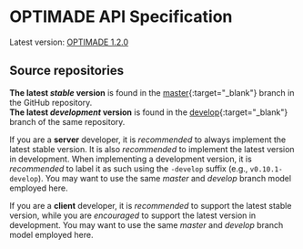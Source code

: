 # OPTIMADE API Specification

Latest version: [OPTIMADE 1.2.0](https://materials-consortia.github.io/specification)

## Source repositories

**The latest *stable* version** is found in the [master](https://github.com/Materials-Consortia/OPTIMADE/tree/master/optimade.rst){:target="_blank"} branch in the GitHub repository.  
**The latest *development* version** is found in the [develop](https://github.com/Materials-Consortia/OPTIMADE/tree/develop/optimade.rst){:target="_blank"} branch of the same repository.

If you are a **server** developer, it is *recommended* to always implement the latest stable version.
It is also *recommended* to implement the latest version in development.
When implementing a development version, it is *recommended* to label it as such using the `-develop` suffix (e.g., `v0.10.1-develop`).
You may want to use the same *master* and *develop* branch model employed here.

If you are a **client** developer, it is *recommended* to support the latest stable version, while you are *encouraged* to support the latest version in development.
You may want to use the same *master* and *develop* branch model employed here.
